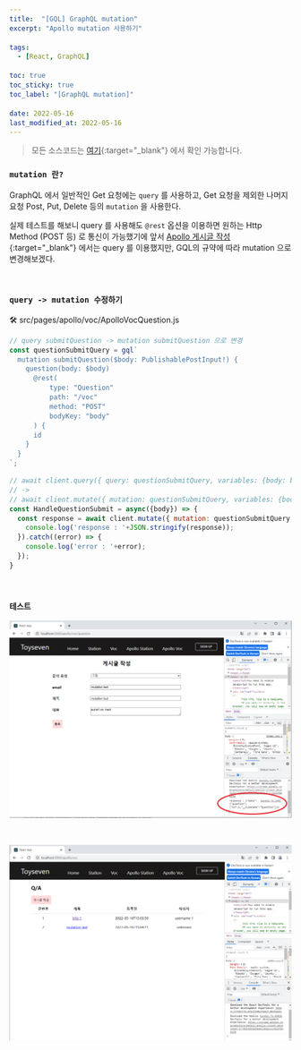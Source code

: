 ```yaml
---
title:  "[GQL] GraphQL mutation"
excerpt: "Apollo mutation 사용하기"

tags:
  - [React, GraphQL]

toc: true
toc_sticky: true
toc_label: "[GraphQL mutation]"
 
date: 2022-05-16
last_modified_at: 2022-05-16
---
```


> 모든 소스코드는 [여기](https://github.com/ymkmoon/toyseven-react){:target="_blank"} 에서 확인 가능합니다.

### ``mutation 란?``

GraphQL 에서 일반적인 Get 요청에는 `query` 를 사용하고, 
Get 요청을 제외한 나머지 요청 Post, Put, Delete 등의 `mutation` 을 사용한다.

실제 테스트를 해보니 query 를 사용해도 `@rest` 옵션을 이용하면 원하는 Http Method (POST 등) 로 통신이 가능했기에 앞서 [Apollo 게시글 작성](https://ymkmoon.github.io/React-12-Apollo-Voc-Post-Question/){:target="_blank"} 에서는 query 를 이용했지만, GQL의 규약에 따라 mutation 으로 변경해보겠다.

<br>

### ``query -> mutation 수정하기``


🛠 src/pages/apollo/voc/ApolloVocQuestion.js

```js
// query submitQuestion -> mutation submitQuestion 으로 변경
const questionSubmitQuery = gql`
  mutation submitQuestion($body: PublishablePostInput!) {
    question(body: $body) 
      @rest(
          type: "Question" 
          path: "/voc" 
          method: "POST"
          bodyKey: "body"
      ) {
      id
    }
  }
`;
```


```js
// await client.query({ query: questionSubmitQuery, variables: {body: body} }) 
// -> 
// await client.mutate({ mutation: questionSubmitQuery, variables: {body: body} }) 으로 변경
const HandleQuestionSubmit = async({body}) => {
  const response = await client.mutate({ mutation: questionSubmitQuery, variables: {body: body} }).then(response => {
    console.log('response : '+JSON.stringify(response));
  }).catch((error) => {
    console.log('error : '+error);
  });
}
```

<br>

### ``테스트``

![React](/assets/image/react/React_toyseven_react_15.PNG)

<br>

![React](/assets/image/react/React_toyseven_react_16.PNG)